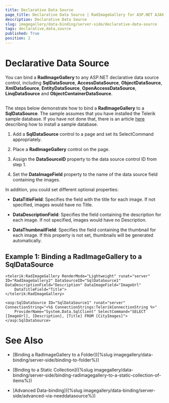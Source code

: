 ```yaml
---
title: Declarative Data Source
page_title: Declarative Data Source | RadImageGallery for ASP.NET AJAX Documentation
description: Declarative Data Source
slug: imagegallery/data-binding/server-side/declarative-data-source
tags: declarative,data,source
published: True
position: 2
---
```


# Declarative Data Source



You can bind a **RadImageGallery** to any ASP.NET declarative data source control, including **SqlDataSource**, **AccessDataSource**, **ObjectDataSource**, **XmlDataSource**, **EntityDataSource**, **OpenAccessDataSource**, **LinqDataSource** and **ObjectContainerDataSource**.

## 

The steps below demonstrate how to bind a **RadImageGallery** to a **SqlDataSource**. The sample assumes that you have installed the Telerik sample database. If you have not done that, there is an article [here](https://msdn.microsoft.com/en-us/library/8b6y4c7s.aspx) describing how to install a sample database.

1. Add a **SqlDataSource** control to a page and set its SelectCommand appropriately.

1. Place a **RadImageGallery** control on the page.

1. Assign the **DataSourceID** property to the data source control ID from step 1.

1. Set the **DataImageField** property to the name of the data source field containing the images.

In addition, you could set different optional properties:

* **DataTitleField**: Specifies the field with the title for each image. If not specified, images would have no Title.

* **DataDescriptionField**: Specifies the field containing the description for each image. If not specified, images would have no Description.

* **DataThumbnailField**: Specifies the field containing the thumbnail for each image. If this property is not set, thumbnails will be generated automatically.

## Example 1: Binding a RadImageGallery to a SqlDataSource

````ASPNET
<telerik:RadImageGallery RenderMode="Lightweight" runat="server" ID="RadImageGallery2" DataSourceID="SqlDataSource1" DataDescriptionField="Description" DataImageField="ImageUrl"
	DataTitleField="Title">
</telerik:RadImageGallery>

<asp:SqlDataSource ID="SqlDataSource1" runat="server" ConnectionString="<%$ ConnectionStrings:TelerikConnectionString %>" 
	ProviderName="System.Data.SqlClient" SelectCommand="SELECT [ImageUrl], [Description], [Title] FROM [CityImages]"></asp:SqlDataSource>
````





# See Also

 * [Binding a RadImageGallery to a Folder]({%slug imagegallery/data-binding/server-side/binding-to-folder%})

 * [Binding to a Static Collection]({%slug imagegallery/data-binding/server-side/binding-radimagegallery-to-a-static-collection-of-items%})

 * [Advanced Data-binding]({%slug imagegallery/data-binding/server-side/advanced-via-needdatasource%})
